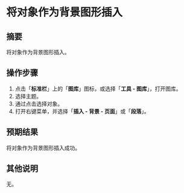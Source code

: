 # 将对象作为背景图形插入

## 摘要

将对象作为背景图形插入。

## 操作步骤

1. 点击「**标准栏**」上的「**图库**」图标，或选择「**工具 - 图库**」，打开图库。
2. 选择主题。
3. 通过点击选择对象。
4. 打开右键菜单，并选择「**插入 - 背景 - 页面**」或「**段落**」。

## 预期结果

将对象作为背景图形插入成功。

## 其他说明

无。
